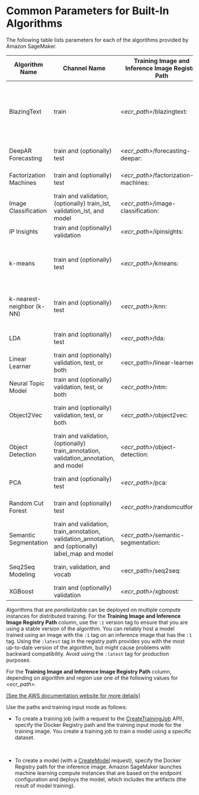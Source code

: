# Common Parameters for Built\-In Algorithms<a name="sagemaker-algo-docker-registry-paths"></a>

The following table lists parameters for each of the algorithms provided by Amazon SageMaker\.


| Algorithm Name | Channel Name | Training Image and Inference Image Registry Path | Training Input Mode | File Type | Instance Class | Parallelizable | 
| --- | --- | --- | --- | --- | --- | --- | 
| BlazingText | train |  *<ecr\_path>*/blazingtext:*<tag>*  | File or Pipe | Text file \(one sentence per line with space\-separated tokens\)  | GPU \(single instance only\) or CPU | No | 
| DeepAR Forecasting | train and \(optionally\) test |  *<ecr\_path>*/forecasting\-deepar:*<tag>*  | File | JSON Lines or Parquet | GPU or CPU | Yes | 
| Factorization Machines | train and \(optionally\) test |  *<ecr\_path>*/factorization\-machines:*<tag>*  | File or Pipe | recordIO\-protobuf | CPU \(GPU for dense data\) | Yes | 
| Image Classification | train and validation, \(optionally\) train\_lst, validation\_lst, and model |  *<ecr\_path>*/image\-classification:*<tag>*  | File or Pipe | recordIO or image files \(\.jpg or \.png\)  | GPU | Yes | 
| IP Insights | train and \(optionally\) validation |  *<ecr\_path>*/ipinsights:*<tag>*  | File | CSV | CPU or GPU | Yes | 
| k\-means  | train and \(optionally\) test |  *<ecr\_path>*/kmeans:*<tag>*  | File or Pipe | recordIO\-protobuf or CSV | CPU or GPUCommon \(single GPU device on one or more instances\) | No | 
| k\-nearest\-neighbor \(k\-NN\) | train and \(optionally\) test |  *<ecr\_path>*/knn:*<tag>*  | File or Pipe | recordIO\-protobuf or CSV | CPU or GPU \(single GPU device on one or more instances\) | Yes | 
|  LDA  | train and \(optionally\) test |  *<ecr\_path>*/lda:*<tag>*  | File or Pipe | recordIO\-protobuf or CSV | CPU \(single instance only\) | No | 
| Linear Learner | train and \(optionally\) validation, test, or both | <ecr\_path>/linear\-learner:<tag> | File or Pipe | recordIO\-protobuf or CSV | CPU or GPU | Yes | 
| Neural Topic Model | train and \(optionally\) validation, test, or both |  *<ecr\_path>*/ntm:*<tag>*  | File or Pipe | recordIO\-protobuf or CSV | GPU or CPU | Yes | 
| Object2Vec | train and \(optionally\) validation, test, or both |  *<ecr\_path>*/object2vec:*<tag>*  | File | JSON Lines  | GPU or CPU \(single instance only\) | No | 
| Object Detection | train and validation, \(optionally\) train\_annotation, validation\_annotation, and model |  *<ecr\_path>*/object\-detection:*<tag>*  | File or Pipe | recordIO or image files \(\.jpg or \.png\)  | GPU | Yes | 
| PCA | train and \(optionally\) test |  *<ecr\_path>*/pca:*<tag>*  | File or Pipe | recordIO\-protobuf or CSV | GPU or CPU | Yes | 
| Random Cut Forest | train and \(optionally\) test |  *<ecr\_path>*/randomcutforest:*<tag>*  | File or Pipe | recordIO\-protobuf or CSV | CPU | Yes | 
| Semantic Segmentation | train and validation, train\_annotation, validation\_annotation, and \(optionally\) label\_map and model |  *<ecr\_path>*/semantic\-segmentation:*<tag>*  | File or Pipe | image files | GPU \(single instance only\) | No | 
|  Seq2Seq Modeling  | train, validation, and vocab | <ecr\_path>/seq2seq:<tag> | File | recordIO\-protobuf | GPU \(single instance only\) | No | 
| XGBoost | train and \(optionally\) validation |  *<ecr\_path>*/xgboost:*<tag>*  | File | CSV or LibSVM | CPU | Yes | 

Algorithms that are *parallelizable* can be deployed on multiple compute instances for distributed training\. For the **Training Image and Inference Image Registry Path** column, use the `:1` version tag to ensure that you are using a stable version of the algorithm\. You can reliably host a model trained using an image with the `:1` tag on an inference image that has the `:1` tag\. Using the `:latest` tag in the registry path provides you with the most up\-to\-date version of the algorithm, but might cause problems with backward compatibility\. Avoid using the `:latest` tag for production purposes\.

For the **Training Image and Inference Image Registry Path** column, depending on algorithm and region use one of the following values for *<ecr\_path>\.*

[\[See the AWS documentation website for more details\]](http://docs.aws.amazon.com/sagemaker/latest/dg/sagemaker-algo-docker-registry-paths.html)

Use the paths and training input mode as follows:
+ To create a training job \(with a request to the [CreateTrainingJob](API_CreateTrainingJob.md) API\), specify the Docker Registry path and the training input mode for the training image\. You create a training job to train a model using a specific dataset\. 

   
+ To create a model \(with a [CreateModel](API_CreateModel.md) request\), specify the Docker Registry path for the inference image\. Amazon SageMaker launches machine learning compute instances that are based on the endpoint configuration and deploys the model, which includes the artifacts \(the result of model training\)\.